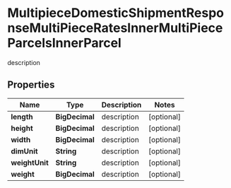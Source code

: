 

# MultipieceDomesticShipmentResponseMultiPieceRatesInnerMultiPieceParcelsInnerParcel

description

## Properties

| Name | Type | Description | Notes |
|------------ | ------------- | ------------- | -------------|
|**length** | **BigDecimal** | description |  [optional] |
|**height** | **BigDecimal** | description |  [optional] |
|**width** | **BigDecimal** | description |  [optional] |
|**dimUnit** | **String** | description |  [optional] |
|**weightUnit** | **String** | description |  [optional] |
|**weight** | **BigDecimal** | description |  [optional] |



